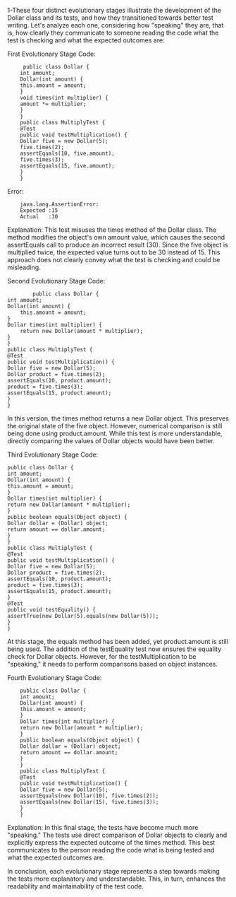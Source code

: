1-These four distinct evolutionary stages illustrate the development of the Dollar class and its tests, 
and how they transitioned towards better test writing. 
Let's analyze each one, considering how "speaking" they are, that is, 
how clearly they communicate to someone reading the code what the test is checking 
and what the expected outcomes are:

First Evolutionary Stage
Code:
       
         public class Dollar {
        int amount;
        Dollar(int amount) {
        this.amount = amount;
        }
        void times(int multiplier) {
        amount *= multiplier;
        }
        }
        public class MultiplyTest {
        @Test
        public void testMultiplication() {
        Dollar five = new Dollar(5);
        five.times(2);
        assertEquals(10, five.amount);
        five.times(3);
        assertEquals(15, five.amount);
        }
        }

Error:

        java.lang.AssertionError:
        Expected :15
        Actual   :30


Explanation:
This test misuses the times method of the Dollar class. 
The method modifies the object's own amount value, 
which causes the second assertEquals call to produce an incorrect result (30). 
Since the five object is multiplied twice, the expected value turns out to be 30 instead of 15. 
This approach does not clearly convey what the test is checking and could be misleading.

Second Evolutionary Stage
Code:

            public class Dollar {
    int amount;
    Dollar(int amount) {
        this.amount = amount;
    }
    Dollar times(int multiplier) {
        return new Dollar(amount * multiplier);
    }
    }
    public class MultiplyTest {
    @Test
    public void testMultiplication() {
    Dollar five = new Dollar(5);
    Dollar product = five.times(2);
    assertEquals(10, product.amount);
    product = five.times(3);
    assertEquals(15, product.amount);
    }
    }

In this version, 
the times method returns a new Dollar object. 
This preserves the original state of the five object. 
However, numerical comparison is still being done using product.amount. 
While this test is more understandable, directly comparing the values of Dollar objects 
would have been better.

Third Evolutionary Stage
Code:

    public class Dollar {
    int amount;
    Dollar(int amount) {
    this.amount = amount;
    }
    Dollar times(int multiplier) {
    return new Dollar(amount * multiplier);
    }
    public boolean equals(Object object) {
    Dollar dollar = (Dollar) object;
    return amount == dollar.amount;
    }
    }
    public class MultiplyTest {
    @Test
    public void testMultiplication() {
    Dollar five = new Dollar(5);
    Dollar product = five.times(2);
    assertEquals(10, product.amount);
    product = five.times(3);
    assertEquals(15, product.amount);
    }
    @Test
    public void testEquality() {
    assertTrue(new Dollar(5).equals(new Dollar(5)));
    }
    }

At this stage, the equals method has been added, 
yet product.amount is still being used. 
The addition of the testEquality test now ensures the equality check for Dollar objects. 
However, for the testMultiplication to be "speaking," it needs to perform comparisons 
based on object instances.

Fourth Evolutionary Stage
Code:


        public class Dollar {
        int amount;
        Dollar(int amount) {
        this.amount = amount;
        }
        Dollar times(int multiplier) {
        return new Dollar(amount * multiplier);
        }
        public boolean equals(Object object) {
        Dollar dollar = (Dollar) object;
        return amount == dollar.amount;
        }
        }
        public class MultiplyTest {
        @Test
        public void testMultiplication() {
        Dollar five = new Dollar(5);
        assertEquals(new Dollar(10), five.times(2));
        assertEquals(new Dollar(15), five.times(3));
        }
        }

Explanation:
In this final stage, the tests have become much more "speaking." 
The tests use direct comparison of Dollar objects to clearly 
and explicitly express the expected outcome of the times method. 
This best communicates to the person reading the code what is being tested 
and what the expected outcomes are.

In conclusion, each evolutionary stage represents a step towards making the tests more explanatory 
and understandable. 
This, in turn, enhances the readability and maintainability of the test code.







